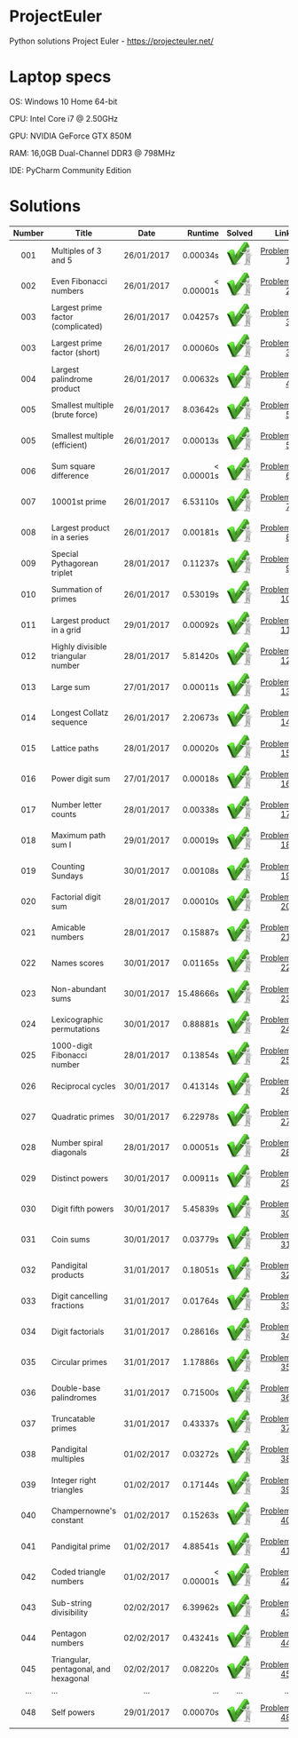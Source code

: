 # ProjectEuler
Python solutions Project Euler - https://projecteuler.net/

# Laptop specs
OS:  Windows 10 Home 64-bit

CPU: Intel Core i7 @ 2.50GHz

GPU: NVIDIA GeForce GTX 850M

RAM: 16,0GB Dual-Channel DDR3 @ 798MHz

IDE: PyCharm Community Edition

# Solutions
| Number | Title                                             | Date       | Runtime  | Solved                        | Link                                              |
|:------:|---------------------------------------------------|:----------:|---------:|:-----------------------------:|--------------------------------------------------:|
| 001    | Multiples of 3 and 5                              | 26/01/2017 |0.00034s  |![problem solved][solved]      |[Problem 1](https://projecteuler.net/problem=1)    |
| 002    | Even Fibonacci numbers                            | 26/01/2017 |< 0.00001s|![problem solved][solved]      |[Problem 2](https://projecteuler.net/problem=2)    |
| 003    | Largest prime factor (complicated)                | 26/01/2017 |0.04257s  |![problem solved][solved]      |[Problem 3](https://projecteuler.net/problem=3)    |
| 003    | Largest prime factor (short)                      | 26/01/2017 |0.00060s  |![problem solved][solved]      |[Problem 3](https://projecteuler.net/problem=3)    |
| 004    | Largest palindrome product                        | 26/01/2017 |0.00632s  |![problem solved][solved]      |[Problem 4](https://projecteuler.net/problem=4)    |
| 005    | Smallest multiple (brute force)                   | 26/01/2017 |8.03642s  |![problem solved][solved]      |[Problem 5](https://projecteuler.net/problem=5)    |
| 005    | Smallest multiple (efficient)                     | 26/01/2017 |0.00013s  |![problem solved][solved]      |[Problem 5](https://projecteuler.net/problem=5)    |
| 006    | Sum square difference                             | 26/01/2017 |< 0.00001s|![problem solved][solved]      |[Problem 6](https://projecteuler.net/problem=6)    |
| 007    | 10001st prime                                     | 26/01/2017 |6.53110s  |![problem solved][solved]      |[Problem 7](https://projecteuler.net/problem=7)    |
| 008    | Largest product in a series                       | 26/01/2017 |0.00181s  |![problem solved][solved]      |[Problem 8](https://projecteuler.net/problem=8)    |
| 009    | Special Pythagorean triplet                       | 28/01/2017 |0.11237s  |![problem solved][solved]      |[Problem 9](https://projecteuler.net/problem=9)    |
| 010    | Summation of primes                               | 26/01/2017 |0.53019s  |![problem solved][solved]      |[Problem 10](https://projecteuler.net/problem=10)  |
| 011    | Largest product in a grid                         | 29/01/2017 |0.00092s  |![problem solved][solved]      |[Problem 11](https://projecteuler.net/problem=11)  |
| 012    | Highly divisible triangular number                | 28/01/2017 |5.81420s  |![problem solved][solved]      |[Problem 12](https://projecteuler.net/problem=12)  |
| 013    | Large sum                                         | 27/01/2017 |0.00011s  |![problem solved][solved]      |[Problem 13](https://projecteuler.net/problem=13)  |
| 014    | Longest Collatz sequence                          | 26/01/2017 |2.20673s  |![problem solved][solved]      |[Problem 14](https://projecteuler.net/problem=14)  |
| 015    | Lattice paths                                     | 28/01/2017 |0.00020s  |![problem solved][solved]      |[Problem 15](https://projecteuler.net/problem=15)  |
| 016    | Power digit sum                                   | 27/01/2017 |0.00018s  |![problem solved][solved]      |[Problem 16](https://projecteuler.net/problem=16)  |
| 017    | Number letter counts                              | 28/01/2017 |0.00338s  |![problem solved][solved]      |[Problem 17](https://projecteuler.net/problem=17)  |
| 018    | Maximum path sum I                                | 29/01/2017 |0.00019s  |![problem solved][solved]      |[Problem 18](https://projecteuler.net/problem=18)  |
| 019    | Counting Sundays                                  | 30/01/2017 |0.00108s  |![problem solved][solved]      |[Problem 19](https://projecteuler.net/problem=19)  |
| 020    | Factorial digit sum                               | 28/01/2017 |0.00010s  |![problem solved][solved]      |[Problem 20](https://projecteuler.net/problem=20)  |
| 021    | Amicable numbers                                  | 28/01/2017 |0.15887s  |![problem solved][solved]      |[Problem 21](https://projecteuler.net/problem=21)  |
| 022    | Names scores                                      | 30/01/2017 |0.01165s  |![problem solved][solved]      |[Problem 22](https://projecteuler.net/problem=22)  |
| 023    | Non-abundant sums                                 | 30/01/2017 |15.48666s |![problem solved][solved]      |[Problem 23](https://projecteuler.net/problem=23)  |
| 024    | Lexicographic permutations                        | 30/01/2017 |0.88881s  |![problem solved][solved]      |[Problem 24](https://projecteuler.net/problem=24)  |
| 025    | 1000-digit Fibonacci number                       | 28/01/2017 |0.13854s  |![problem solved][solved]      |[Problem 25](https://projecteuler.net/problem=25)  |
| 026    | Reciprocal cycles                                 | 30/01/2017 |0.41314s  |![problem solved][solved]      |[Problem 26](https://projecteuler.net/problem=26)  |
| 027    | Quadratic primes                                  | 30/01/2017 |6.22978s  |![problem solved][solved]      |[Problem 27](https://projecteuler.net/problem=27)  |
| 028    | Number spiral diagonals                           | 28/01/2017 |0.00051s  |![problem solved][solved]      |[Problem 28](https://projecteuler.net/problem=28)  |
| 029    | Distinct powers                                   | 30/01/2017 |0.00911s  |![problem solved][solved]      |[Problem 29](https://projecteuler.net/problem=29)  |
| 030    | Digit fifth powers                                | 30/01/2017 |5.45839s  |![problem solved][solved]      |[Problem 30](https://projecteuler.net/problem=30)  |
| 031    | Coin sums                                         | 30/01/2017 |0.03779s  |![problem solved][solved]      |[Problem 31](https://projecteuler.net/problem=31)  |
| 032    | Pandigital products                               | 31/01/2017 |0.18051s  |![problem solved][solved]      |[Problem 32](https://projecteuler.net/problem=32)  |
| 033    | Digit cancelling fractions                        | 31/01/2017 |0.01764s  |![problem solved][solved]      |[Problem 33](https://projecteuler.net/problem=33)  |
| 034    | Digit factorials                                  | 31/01/2017 |0.28616s  |![problem solved][solved]      |[Problem 34](https://projecteuler.net/problem=34)  |
| 035    | Circular primes                                   | 31/01/2017 |1.17886s  |![problem solved][solved]      |[Problem 35](https://projecteuler.net/problem=35)  |
| 036    | Double-base palindromes                           | 31/01/2017 |0.71500s  |![problem solved][solved]      |[Problem 36](https://projecteuler.net/problem=36)  |
| 037    | Truncatable primes                                | 31/01/2017 |0.43337s  |![problem solved][solved]      |[Problem 37](https://projecteuler.net/problem=37)  |
| 038    | Pandigital multiples                              | 01/02/2017 |0.03272s  |![problem solved][solved]      |[Problem 38](https://projecteuler.net/problem=38)  |
| 039    | Integer right triangles                           | 01/02/2017 |0.17144s  |![problem solved][solved]      |[Problem 39](https://projecteuler.net/problem=39)  |
| 040    | Champernowne's constant                           | 01/02/2017 |0.15263s  |![problem solved][solved]      |[Problem 40](https://projecteuler.net/problem=40)  |
| 041    | Pandigital prime                                  | 01/02/2017 |4.88541s  |![problem solved][solved]      |[Problem 41](https://projecteuler.net/problem=41)  |
| 042    | Coded triangle numbers                            | 01/02/2017 |< 0.00001s|![problem solved][solved]      |[Problem 42](https://projecteuler.net/problem=42)  |
| 043    | Sub-string divisibility                           | 02/02/2017 |6.39962s  |![problem solved][solved]      |[Problem 43](https://projecteuler.net/problem=43)  |
| 044    | Pentagon numbers                                  | 02/02/2017 |0.43241s  |![problem solved][solved]      |[Problem 44](https://projecteuler.net/problem=44)  |
| 045    | Triangular, pentagonal, and hexagonal             | 02/02/2017 |0.08220s  |![problem solved][solved]      |[Problem 45](https://projecteuler.net/problem=45)  |
| ...    | ...                                               | ...        |...       |...                            |...                                                |
| 048    | Self powers                                       | 29/01/2017 |0.00070s  |![problem solved][solved]      |[Problem 48](https://projecteuler.net/problem=48)  |


[solved]: https://raw.githubusercontent.com/MathiasSpanhove/ProjectEuler/master/img/solved.png "problem solved"
[unsolved]: https://raw.githubusercontent.com/MathiasSpanhove/ProjectEuler/master/img/unsolved.png "problem not solved"

